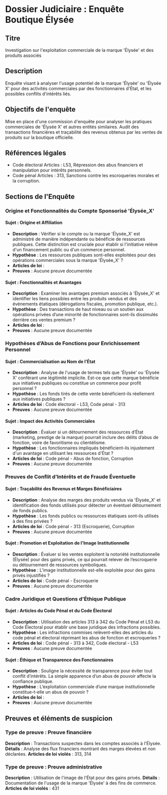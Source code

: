 
# Dossier Judiciaire : Enquête Boutique Élysée

## Titre
Investigation sur l'exploitation commerciale de la marque 'Élysée' et des produits associés

## Description
Enquête visant à analyser l'usage potentiel de la marque 'Élysée' ou 'Élysée X' pour des activités commerciales par des fonctionnaires d'État, et les possibles conflits d'intérêts liés.

## Objectifs de l'enquête
Mise en place d'une commission d'enquête pour analyser les pratiques commerciales de 'Élysée X' et autres entités similaires.
Audit des transactions financières et traçabilité des revenus obtenus par les ventes de produits sur la boutique officielle.

## Références légales
- Code électoral Articles : L53, Répression des abus financiers et manipulation pour intérêts personnels.
- Code pénal Articles : 313, Sanctions contre les escroqueries morales et la corruption.

## Sections de l'Enquête


### Origine et Fonctionnalités du Compte Sponsorisé 'Élysée_X'

#### Sujet : Origine et Affiliation
- **Description** : Vérifier si le compte ou la marque 'Élysée_X' est administré de manière indépendante ou bénéficie de ressources publiques. Cette distinction est cruciale pour établir si l'initiative relève d'un financement public ou d'un commerce personnel.
- **Hypothèse** : Les ressources publiques sont-elles exploitées pour des opérations commerciales sous la marque 'Élysée_X' ?
- **Articles de loi** : 
- **Preuves** : Aucune preuve documentée


#### Sujet : Fonctionnalités et Avantages
- **Description** : Examiner les avantages premium associés à 'Élysée_X' et identifier les liens possibles entre les produits vendus et des événements étatiques (dérogations fiscales, promotion publique, etc.).
- **Hypothèse** : Des transactions de haut niveau ou un soutien aux opérations privées d’une minorité de fonctionnaires sont-ils dissimulés derrière ces ventes premium ?
- **Articles de loi** : 
- **Preuves** : Aucune preuve documentée

### Hypothèses d’Abus de Fonctions pour Enrichissement Personnel


#### Sujet : Commercialisation au Nom de l’État
- **Description** : Analyse de l'usage de termes tels que 'Élysée' ou 'Élysée X' conférant une légitimité implicite. Est-ce que cette marque bénéficie aux initiatives publiques ou constitue un commerce pour profit personnel ?
- **Hypothèse** : Les fonds tirés de cette vente bénéficient-ils réellement aux initiatives publiques ?
- **Articles de loi** : Code électoral - L53, Code pénal - 313
- **Preuves** : Aucune preuve documentée


#### Sujet : Impact des Activités Commerciales
- **Description** : Évaluer si un détournement des ressources d’État (marketing, prestige de la marque) pourrait inclure des délits d’abus de fonction, voire de favoritisme ou clientélisme.
- **Hypothèse** : Les fonctionnaires impliqués bénéficient-ils injustement d'un avantage en utilisant les ressources d'État ?
- **Articles de loi** : Code pénal - Abus de fonction, Corruption
- **Preuves** : Aucune preuve documentée



### Preuves de Conflit d’Intérêts et de Fraude Éventuelle

#### Sujet : Traçabilité des Revenus et Marges Bénéficiaires
- **Description** : Analyse des marges des produits vendus via 'Élysée_X' et identification des fonds utilisés pour détecter un éventuel détournement de fonds publics.
- **Hypothèse** : Les fonds publics ou ressources étatiques sont-ils utilisés à des fins privées ?
- **Articles de loi** : Code pénal - 313 (Escroquerie), Corruption
- **Preuves** : Aucune preuve documentée


#### Sujet : Promotion et Exploitation de l'Image Institutionnelle
- **Description** : Évaluer si les ventes exploitent la notoriété institutionnelle (Élysée) pour des gains privés, ce qui pourrait relever de l’escroquerie ou détournement de ressources symboliques.
- **Hypothèse** : L'image institutionnelle est-elle exploitée pour des gains privés injustifiés ?
- **Articles de loi** : Code pénal - Escroquerie
- **Preuves** : Aucune preuve documentée



### Cadre Juridique et Questions d'Éthique Publique

#### Sujet : Articles du Code Pénal et du Code Électoral
- **Description** : Utilisation des articles 313 à 342 du Code Pénal et L53 du Code Électoral pour établir une base juridique des infractions possibles.
- **Hypothèse** : Les infractions commises relèvent-elles des articles du code pénal et électoral réprimant les abus de fonction et escroqueries ?
- **Articles de loi** : Code pénal - 313 à 342, Code électoral - L53
- **Preuves** : Aucune preuve documentée


#### Sujet : Éthique et Transparence des Fonctionnaires
- **Description** : Souligne la nécessité de transparence pour éviter tout conflit d’intérêts. La simple apparence d’un abus de pouvoir affecte la confiance publique.
- **Hypothèse** : L’exploitation commerciale d’une marque institutionnelle constitue-t-elle un abus de pouvoir ?
- **Articles de loi** : 
- **Preuves** : Aucune preuve documentée



## Preuves et éléments de suspicion


### Type de preuve : Preuve financière
**Description** : Transactions suspectes dans les comptes associés à l'Élysée.
**Détails** : Analyse des flux financiers montrant des marges élevées et non déclarées.
**Articles de loi violés** : 313, 314


### Type de preuve : Preuve administrative
**Description** : Utilisation de l'image de l'État pour des gains privés.
**Détails** : Documentation de l'usage de la marque 'Élysée' à des fins de commerce.
**Articles de loi violés** : 431

